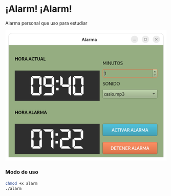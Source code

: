 # ¡Alarm! ¡Alarm!

Alarma personal que uso para estudiar

![](preview.png)

### Modo de uso
```sh
chmod +x alarm
./alarm
```
